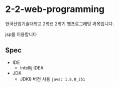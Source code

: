 # 2-2-web-programming

한국산업기술대학교 2학년 2학기 웹프로그래밍 과목입니다.

jsp를 이용합니다

## Spec

- IDE
   - Intellij IDEA
- JDK
   - JDK8 버전 사용 ```javac 1.8.0_251```
